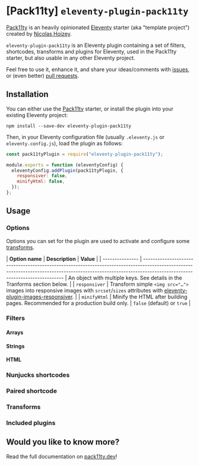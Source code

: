 # [Pack11ty] `eleventy-plugin-pack11ty`

[Pack11ty](https://pack11ty.dev) is an heavily opinionated [Eleventy](https://www.11ty.dev/) starter (aka "template project") created by [Nicolas Hoizey](https://nicolas-hoizey.com/).

`eleventy-plugin-pack11ty` is an Eleventy plugin containing a set of filters, shortcodes, transforms and plugins for Eleventy, used in the Pack11ty starter, but also usable in any other Eleventy project.

Feel free to use it, enhance it, and share your ideas/comments with [issues](https://github.com/nhoizey/eleventy-plugin-pack11ty/issues/new/choose), or (even better) [pull requests](https://github.com/nhoizey/eleventy-plugin-pack11ty/compare).

## Installation

You can either use the [Pack11ty](https://pack11ty.dev) starter, or install the plugin into your existing Eleventy project:

```shell
npm install --save-dev eleventy-plugin-pack11ty
```

Then, in your Eleventy configuration file (usually `.eleventy.js` or `eleventy.config.js`), load the plugin as follows:

```js
const pack11tyPlugin = require("eleventy-plugin-pack11ty");

module.exports = function (eleventyConfig) {
  eleventyConfig.addPlugin(pack11tyPlugin, {
    responsiver: false,
    minifyHtml: false,
  });
};
```

## Usage

### Options

Options you can set for the plugin are used to activate and configure some [transforms](#transforms).

| **Option name** | **Description** | **Value** |
| --------------- | --------------------------------------------------------------------------------------------------------------------------------------------------------------------------------------------------------- | An object with multiple keys. See details in the Tranforms section below. |
| `responsiver` | Transform simple `<img src="…">` images into responsive images with `srcset`/`sizes` attributes with [eleventy-plugin-images-responsiver](https://nhoizey.github.io/eleventy-plugin-images-responsiver/). |
| `minifyHtml` | Minify the HTML after building pages. Recommended for a production build only. | `false` (default) or `true` |

### Filters

#### Arrays

#### Strings

#### HTML

### Nunjucks shortcodes

### Paired shortcode

### Transforms

### Included plugins

## Would you like to know more?

Read the full documentation on [pack11ty.dev](https://pack11ty.dev/)!
